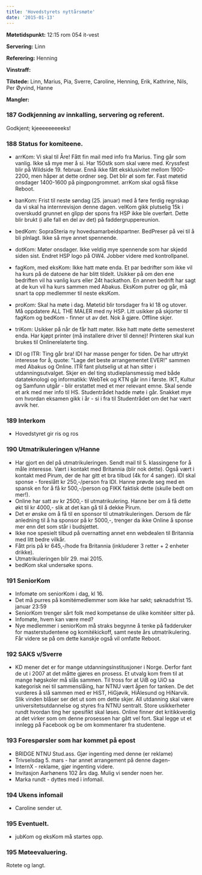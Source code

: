 ```yaml
---
title: 'Hovedstyrets nyttårsmøte'
date: '2015-01-13'
---
```


**Møtetidspunkt:** 12:15 rom 054 it-vest

**Servering:** Linn

**Referering:** Henning

**Vinstraff:** 

**Tilstede:** Linn, Marius, Pia, Sverre, Caroline, Henning, Erik, Kathrine, Nils, Per Øyvind, Hanne

**Mangler:** 

### 187 Godkjenning av innkalling, servering og referent.

Godkjent; kjeeeeeeeeeks!

### 188 Status for komiteene.

- arrKom: Vi skal til Åre! Fått fin mail med info fra Marius. Ting går som vanlig. Ikke så mye mer å si. Har 150stk som skal være med. Kryssfest blir på Wildside 19. februar. Ennå ikke fått eksklusivitet mellom 1900-2200, men håper at dette ordner seg. Det blir øl som før. Fast møtetid onsdager 1400-1600 på pingpongrommet. arrKom skal også fikse Reboot.

- banKom: Frist til neste søndag (25. januar) med å føre ferdig regnskap da vi skal ha internrevisjon denne dagen. velKom gikk plutselig 15k i overskudd grunnet en glipp der spons fra HSP ikke ble overført. Dette blir brukt (i alle fall en del av det) på faddergruppereunion.

- bedKom: SopraSteria ny hovedsamarbeidspartner. BedPreser på vei til å bli plnlagt. Ikke så mye annet spennende.

- dotKom: Møter onsdager. Ikke veldig mye spennende som har skjedd siden sist. Endret HSP logo på OW4. Jobber videre med kontrollpanel.

- fagKom, med eksKom: Ikke hatt møte enda. Et par bedrifter som ikke vil ha kurs på de datoene de har blitt tildelt. Usikker på om den ene bedriften vil ha vanlig kurs eller 24t hackathon. En annen bedrift har sagt at de kun vil ha kurs sammen med Abakus. EksKom putrer og går, må snart ta opp medlemmer til neste eksKom.

- proKom: Skal ha møte i dag. Møtetid blir torsdager fra kl 18 og utover. Må oppdatere ALL THE MALER med ny HSP. Litt usikker på skjorter til fagKom og bedKom - finner ut av det. Nok å gjøre. Offline skjer. 

- triKom: Usikker på når de får hatt møter. Ikke hatt møte dette semesteret enda. Har kjøpt printer (må installere driver til denne)! Printeren skal kun brukes til Onlinerelaterte ting.

- IDI og ITR: Ting går bra! IDI har masse penger for tiden. De har uttrykt interesse for å, quote: "Lage det beste arrangementet EVER!" sammen med Abakus og Online. ITR fant plutselig ut at han sitter i utdanningsutvalget. Skjer en del ting studieplansmessig med både datateknologi og informatikk: WebTek og KTN går inn i første. IKT, Kultur og Samfunn utgår - blir erstattet med et mer relevant emne. Skal sende et ark med mer info til HS. Studentrådet hadde møte i går. Snakket mye om hvordan eksamen gikk i år - si i fra til Studentrådet om det har vært avvik her. 

### 189 Interkom

* Hovedstyret gir ris og ros

### 190 Utmatrikuleringen v/Hanne

* Har gjort en del på utmatrikuleringen. Sendt mail til 5. klassingene for å måle interesse. Vært i kontakt med Britannia (blir nok dette). Også vært i kontakt med Pirum, der de har gitt et bra tilbud (4k for 4 sanger). IDI skal sponse - foreslått kr 250,-/person fra IDI. Hanne prøvde seg med en spansk en for å få kr 500,-/person og FIKK faktisk dette (skulle bedt om mer!).
* Online har satt av kr 2500,- til utmatrikulering. Hanne ber om å få dette økt til kr 4000,- slik at det kan gå til å dekke Pirum.
* Det er ønske om å få til en sponsor til utmatrikuleringen. Dersom de får anledning til å ha sponsor på kr 5000,-, trenger da ikke Online å sponse mer enn det som står i budsjettet.
* Ikke noe spesielt tilbud på overnatting annet enn webdealen til Britannia med litt bedre vilkår.
* Fått pris på kr 645,-/hode fra Britannia (inkluderer 3 retter + 2 enheter drikke).
* Utmatrikuleringen blir 29. mai 2015.
* bedKom skal undersøke spons.

### 191 SeniorKom

* Infomøte om seniorKom i dag, kl 16.
* Det må purres på komitémedlemmer som ikke har søkt; søknadsfrist 15. januar 23:59
* SeniorKom trenger sårt folk med kompetanse de ulike komitéer sitter på.
* Infomøte, hvem kan være med?
* Nye medlemmer i seniorKom må straks begynne å tenke på fadderuker for masterstudentene og komitékickoff, samt neste års utmatrikulering. Får videre se på om dette kanskje også vil omfatte Reboot.

### 192 SAKS v/Sverre

* KD mener det er for mange utdanningsinstitusjoner i Norge. Derfor fant de ut i 2007 at det måtte gjøres en prosess. Et utvalg kom frem til at mange høgskoler må slås sammen. Til tross for at UiB og UiO sa kategorisk nei til sammenslåing, har NTNU vært åpen for tanken. De det vurderes å slå sammen med er HiST, HiGjøvik, HiÅlesund og HiNarvik. Slik vinden blåser ser det ut som om dette skjer. All utdanning skal være universitetsutdannelse og styres fra NTNU sentralt. Store usikkerheter rundt hvordan ting her spesifikt skal løses. Online finner det kritikkverdig at det virker som om denne prosessen har gått vel fort. Skal legge ut et innlegg på Facebook og be om kommentarer fra studentene.

### 193 Forespørsler som har kommet på epost

* BRIDGE NTNU Stud.ass. Gjør ingenting med denne (er reklame)
* Trivselsdag 5. mars - har annet arrangement på denne dagen-
* InternX - reklame, gjør ingenting videre.
* Invitasjon Aarhønens 102 års dag. Mulig vi sender noen her.
* Marka rundt - dyttes med i infomail.

### 194 Ukens infomail

* Caroline sender ut.

### 195 Eventuelt.

* jubKom og eksKom må startes opp. 

### 195 Møteevaluering.

Rotete og langt.
